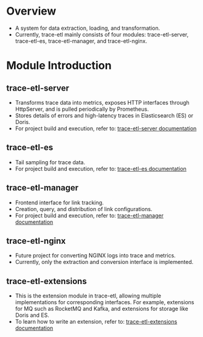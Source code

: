 <!--

    Licensed to the Apache Software Foundation (ASF) under one
    or more contributor license agreements.  See the NOTICE file
    distributed with this work for additional information
    regarding copyright ownership.  The ASF licenses this file
    to you under the Apache License, Version 2.0 (the
    "License"); you may not use this file except in compliance
    with the License.  You may obtain a copy of the License at

    http://www.apache.org/licenses/LICENSE-2.0

    Unless required by applicable law or agreed to in writing,
    software distributed under the License is distributed on an
    "AS IS" BASIS, WITHOUT WARRANTIES OR CONDITIONS OF ANY
    KIND, either express or implied.  See the License for the
    specific language governing permissions and limitations
    under the License.

-->

# Overview
+ A system for data extraction, loading, and transformation.
+ Currently, trace-etl mainly consists of four modules: trace-etl-server, trace-etl-es, trace-etl-manager, and trace-etl-nginx.

# Module Introduction

## trace-etl-server

+ Transforms trace data into metrics, exposes HTTP interfaces through HttpServer, and is pulled periodically by Prometheus.
+ Stores details of errors and high-latency traces in Elasticsearch (ES) or Doris.
+ For project build and execution, refer to: [trace-etl-server documentation](trace-etl-server/README.md)

## trace-etl-es

+ Tail sampling for trace data.
+ For project build and execution, refer to: [trace-etl-es documentation](trace-etl-es/README.md)

## trace-etl-manager

+ Frontend interface for link tracking.
+ Creation, query, and distribution of link configurations.
+ For project build and execution, refer to: [trace-etl-manager documentation](trace-etl-manager/README.md)

## trace-etl-nginx

+ Future project for converting NGINX logs into trace and metrics.
+ Currently, only the extraction and conversion interface is implemented.

## trace-etl-extensions

+ This is the extension module in trace-etl, allowing multiple implementations for corresponding interfaces. For example, extensions for MQ such as RocketMQ and Kafka, and extensions for storage like Doris and ES.
+ To learn how to write an extension, refer to: [trace-etl-extensions documentation](docs/extension/extension.md)